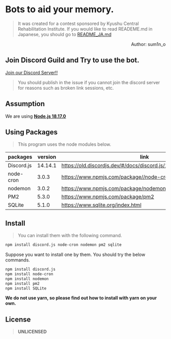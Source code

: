 # Bots to aid your memory.
> It was created for a contest sponsored by Kyushu Central Rehabilitation Institute.
> If you would like to read READEME.md in Japanese, you should go to [README_JA.md](./README_JA.md)

<div align="right">
  Author: sum1n_o
</div>

## Join Discord Guild and Try to use the bot.
[Join our Discord Server!!](https://discord.gg/WdDX4qJRr9)
> You should publish in the issue if you cannot join the discord server for reasons such as broken link sessions, etc.

## Assumption
We are using **[Node.js 18.17.0](https://nodejs.org/en/blog/release/v18.17.0)**

## Using Packages
> This program uses the node modules below.

| packages   | version | link                                                               |
| ---------- | ------- | -------------------------------------------------------------------|
| Discord.js | 14.14.1 | https://old.discordjs.dev/#/docs/discord.js/14.14.1/general/welcome|
| node-cron  | 3.0.3   | https://www.npmjs.com/package//node-cron                           |
| nodemon    | 3.0.2   | https://www.npmjs.com/package/nodemon                              |
| PM2        | 5.3.0   | https://www.npmjs.com/package/pm2                                  |
| SQLite     | 5.1.0   | https://www.sqlite.org/index.html                                  |

## Install
> You can install them with the following command.

```bash
npm install discord.js node-cron nodemon pm2 sqlite
```

Suppose you want to install one by them. You should try the below commands.

```bash
npm install discord.js
npm install node-cron
npm install nodemon
npm install pm2
npm install SQLite
```

**We do not use yarn, so please find out how to install with yarn on your own.**

## License
> **UNLICENSED**
